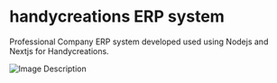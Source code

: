 # handycreations ERP system

Professional Company ERP system developed used using Nodejs and Nextjs for Handycreations. 

![Image Description](https://res.cloudinary.com/drkhylfet/image/upload/v1691142421/services_cs5jdn.png)
